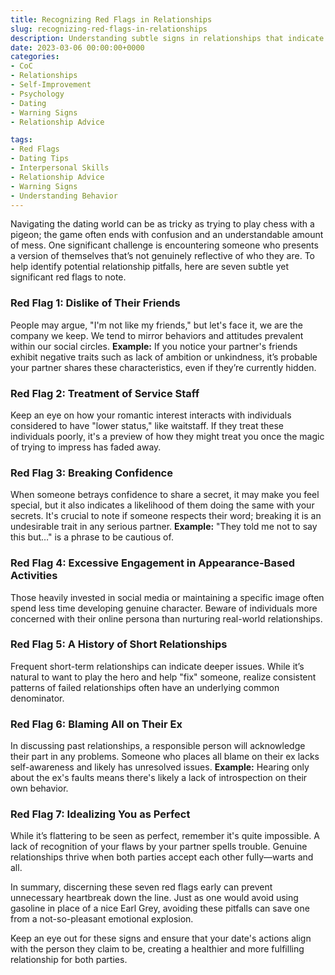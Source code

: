 ```yaml
---
title: Recognizing Red Flags in Relationships
slug: recognizing-red-flags-in-relationships
description: Understanding subtle signs in relationships that indicate potential issues.
date: 2023-03-06 00:00:00+0000
categories:
- CoC
- Relationships
- Self-Improvement
- Psychology
- Dating
- Warning Signs
- Relationship Advice

tags:
- Red Flags
- Dating Tips
- Interpersonal Skills
- Relationship Advice
- Warning Signs
- Understanding Behavior
---
```


Navigating the dating world can be as tricky as trying to play chess with a pigeon; the game often ends with confusion and an understandable amount of mess. One significant challenge is encountering someone who presents a version of themselves that’s not genuinely reflective of who they are. To help identify potential relationship pitfalls, here are seven subtle yet significant red flags to note.

### Red Flag 1: Dislike of Their Friends

People may argue, "I'm not like my friends," but let's face it, we are the company we keep. We tend to mirror behaviors and attitudes prevalent within our social circles. **Example:** If you notice your partner's friends exhibit negative traits such as lack of ambition or unkindness, it’s probable your partner shares these characteristics, even if they’re currently hidden.

### Red Flag 2: Treatment of Service Staff

Keep an eye on how your romantic interest interacts with individuals considered to have "lower status," like waitstaff. If they treat these individuals poorly, it's a preview of how they might treat you once the magic of trying to impress has faded away.

### Red Flag 3: Breaking Confidence

When someone betrays confidence to share a secret, it may make you feel special, but it also indicates a likelihood of them doing the same with your secrets. It's crucial to note if someone respects their word; breaking it is an undesirable trait in any serious partner. **Example:** "They told me not to say this but…" is a phrase to be cautious of.

### Red Flag 4: Excessive Engagement in Appearance-Based Activities

Those heavily invested in social media or maintaining a specific image often spend less time developing genuine character. Beware of individuals more concerned with their online persona than nurturing real-world relationships.

### Red Flag 5: A History of Short Relationships

Frequent short-term relationships can indicate deeper issues. While it’s natural to want to play the hero and help "fix" someone, realize consistent patterns of failed relationships often have an underlying common denominator.

### Red Flag 6: Blaming All on Their Ex

In discussing past relationships, a responsible person will acknowledge their part in any problems. Someone who places all blame on their ex lacks self-awareness and likely has unresolved issues. **Example:** Hearing only about the ex's faults means there's likely a lack of introspection on their own behavior.

### Red Flag 7: Idealizing You as Perfect

While it’s flattering to be seen as perfect, remember it's quite impossible. A lack of recognition of your flaws by your partner spells trouble. Genuine relationships thrive when both parties accept each other fully—warts and all.

In summary, discerning these seven red flags early can prevent unnecessary heartbreak down the line. Just as one would avoid using gasoline in place of a nice Earl Grey, avoiding these pitfalls can save one from a not-so-pleasant emotional explosion.

Keep an eye out for these signs and ensure that your date's actions align with the person they claim to be, creating a healthier and more fulfilling relationship for both parties.
